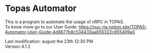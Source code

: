 # Topas Automator

This is a program to automate the usage of nRPC in TOPAS. <br>
To know more go to our User Guide: https://nuc-ria.notion.site/TOPAS-Automator-User-Guide-4d8877b8c534433aa655322c855499a0 <br>

Last modification: august the 23th 12:30 PM <br>
Version 4.1.2